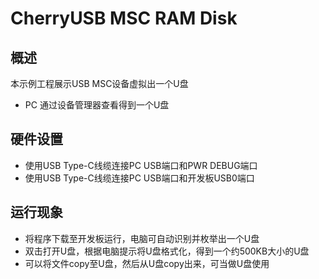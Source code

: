 # CherryUSB MSC RAM Disk

## 概述

本示例工程展示USB MSC设备虚拟出一个U盘

- PC 通过设备管理器查看得到一个U盘

## 硬件设置

- 使用USB Type-C线缆连接PC USB端口和PWR DEBUG端口
- 使用USB Type-C线缆连接PC USB端口和开发板USB0端口

## 运行现象

- 将程序下载至开发板运行，电脑可自动识别并枚举出一个U盘
- 双击打开U盘，根据电脑提示将U盘格式化，得到一个约500KB大小的U盘
- 可以将文件copy至U盘，然后从U盘copy出来，可当做U盘使用
